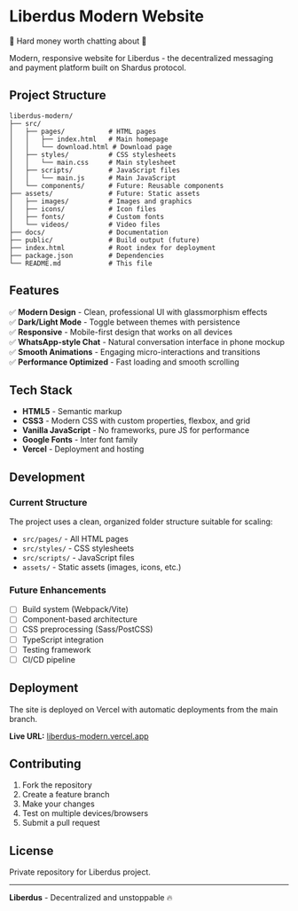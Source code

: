 # Liberdus Modern Website

🚀 Hard money worth chatting about 💬

Modern, responsive website for Liberdus - the decentralized messaging and payment platform built on Shardus protocol.

## Project Structure

```
liberdus-modern/
├── src/
│   ├── pages/           # HTML pages
│   │   ├── index.html   # Main homepage
│   │   └── download.html # Download page
│   ├── styles/          # CSS stylesheets
│   │   └── main.css     # Main stylesheet
│   ├── scripts/         # JavaScript files
│   │   └── main.js      # Main JavaScript
│   └── components/      # Future: Reusable components
├── assets/              # Future: Static assets
│   ├── images/          # Images and graphics
│   ├── icons/           # Icon files
│   ├── fonts/           # Custom fonts
│   └── videos/          # Video files
├── docs/                # Documentation
├── public/              # Build output (future)
├── index.html           # Root index for deployment
├── package.json         # Dependencies
└── README.md            # This file
```

## Features

✅ **Modern Design** - Clean, professional UI with glassmorphism effects  
✅ **Dark/Light Mode** - Toggle between themes with persistence  
✅ **Responsive** - Mobile-first design that works on all devices  
✅ **WhatsApp-style Chat** - Natural conversation interface in phone mockup  
✅ **Smooth Animations** - Engaging micro-interactions and transitions  
✅ **Performance Optimized** - Fast loading and smooth scrolling  

## Tech Stack

- **HTML5** - Semantic markup
- **CSS3** - Modern CSS with custom properties, flexbox, and grid
- **Vanilla JavaScript** - No frameworks, pure JS for performance
- **Google Fonts** - Inter font family
- **Vercel** - Deployment and hosting

## Development

### Current Structure
The project uses a clean, organized folder structure suitable for scaling:

- `src/pages/` - All HTML pages
- `src/styles/` - CSS stylesheets  
- `src/scripts/` - JavaScript files
- `assets/` - Static assets (images, icons, etc.)

### Future Enhancements
- [ ] Build system (Webpack/Vite)
- [ ] Component-based architecture
- [ ] CSS preprocessing (Sass/PostCSS)
- [ ] TypeScript integration
- [ ] Testing framework
- [ ] CI/CD pipeline

## Deployment

The site is deployed on Vercel with automatic deployments from the main branch.

**Live URL:** [liberdus-modern.vercel.app](https://liberdus-modern.vercel.app)

## Contributing

1. Fork the repository
2. Create a feature branch
3. Make your changes
4. Test on multiple devices/browsers
5. Submit a pull request

## License

Private repository for Liberdus project.

---

**Liberdus** - Decentralized and unstoppable 🔥
